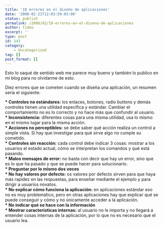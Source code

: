 ```yaml
---
title: '10 errores en el diseño de aplicaciones'
date: '2008-02-21T12:03:59-03:00'
status: publish
permalink: /2008/02/10-errores-en-el-diseno-de-aplicaciones
author: fideo
excerpt: ''
type: post
id: 143
category:
    - Uncategorized
tag: []
post_format: []
---
```

Esto lo saqué de sentido web me parece muy bueno y también lo publico en mi blog para no olvidarme de esto.

Diez errores que se cometen cuando se diseña una aplicación, un resumen sería el siguiente:

 **\* Controles no estándares:** los enlaces, botones, radio buttons y demás controles tienen una utilidad específica y estándar. Cambiar el comportamiento no es lo correcto y no hace más que confundir al usuario.  
 **\* Inconsistencia:** diferentes cosas para una misma utilidad, usa lo mismo en el mismo lugar para la misma acción.  
 **\* Acciones no perceptibles:** se debe saber qué acción realiza un control a simple vista. Si hay que investigar para qué sirve algo no cumple su cometido.  
 **\* Controles sin reacción:** cada control debe indicar 3 cosas: mostrar a los usuarios el estado actual, cómo se interpretan los comandos y qué está pasando.  
 **\* Malos mensajes de error:** no basta con decir que hay un error, sino que es lo que ha pasado y que se puede hacer para solucionarlo.  
 **\* Preguntar por lo mismo dos veces**  
 **\* No hay valores por defecto:** os valores por defecto sirven para que haya más rapidez en las respuestas, para enseñar mediante el ejemplo y para dirigir a usuarios novatos.  
 **\* No explicar cómo funciona la aplicación:** en aplicaciones estándar eso no es muy problemático, pero en otras aplicaciones hay que explicar qué se puede conseguir y cómo y no únicamente acceder a la aplicación.  
 **\* No indicar qué se hace con la información**  
 **\* Mostrar características internas:** al usuario no le importa y no llegará a entender cosas internas de la aplicación, por lo que no es necesario que el usuario lea.